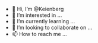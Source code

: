 - 👋 Hi, I’m @Keienberg
- 👀 I’m interested in ...
- 🌱 I’m currently learning ...
- 💞️ I’m looking to collaborate on ...
- 📫 How to reach me ...

<!---
Keienberg/Keienberg is a ✨ special ✨ repository because its `README.md` (this file) appears on your GitHub profile.
You can click the Preview link to take a look at your changes.
--->
